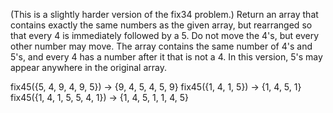
(This is a slightly harder version of the fix34 problem.) Return an array that contains exactly the same numbers as the given array, but rearranged so that every 4 is immediately followed by a 5. Do not move the 4's, but every other number may move. The array contains the same number of 4's and 5's, and every 4 has a number after it that is not a 4. In this version, 5's may appear anywhere in the original array. 

fix45({5, 4, 9, 4, 9, 5}) → {9, 4, 5, 4, 5, 9}
fix45({1, 4, 1, 5}) → {1, 4, 5, 1}
fix45({1, 4, 1, 5, 5, 4, 1}) → {1, 4, 5, 1, 1, 4, 5}